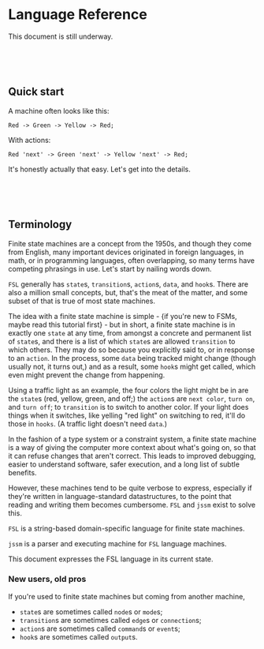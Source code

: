 # Language Reference

This document is still underway.



&nbsp;

&nbsp;

## Quick start

A machine often looks like this:

```fsl
Red -> Green -> Yellow -> Red;
```

With actions:

```fsl
Red 'next' -> Green 'next' -> Yellow 'next' -> Red;
```

It's honestly actually that easy.  Let's get into the details.

&nbsp;

&nbsp;



## Terminology

Finite state machines are a concept from the 1950s, and though they come from
English, many important devices originated in foreign languages, in math, or in
programming languages, often overlapping, so many terms have competing phrasings
in use.  Let's start by nailing words down.

`FSL` generally has `state`s, `transition`s, `action`s, `data`, and `hook`s.
There are also a million small concepts, but, that's the meat of the matter, and
some subset of that is true of most state machines.

The idea with a finite state machine is simple - {if you're new to FSMs, maybe
read this tutorial first} - but in short, a finite state machine is in exactly
one `state` at any time, from amongst a concrete and permanent list of `state`s,
and there is a list of which `state`s are allowed `transition` to which others.
They may do so because you explicitly said to, or in response to an `action`.
In the process, some `data` being tracked might change (though usually not, it
turns out,) and as a result, some `hook`s might get called, which even might
prevent the change from happening.

Using a traffic light as an example, the four colors the light might be in are
the `state`s (red, yellow, green, and off;) the `action`s are `next color`,
`turn on`, and `turn off`; to `transition` is to switch to another color.  If
your light does things when it switches, like yelling "red light" on switching
to red, it'll do those in `hooks`.  (A traffic light doesn't need `data`.)

In the fashion of a type system or a constraint system, a finite state machine
is a way of giving the computer more context about what's going on, so that it
can refuse changes that aren't correct.  This leads to improved debugging,
easier to understand software, safer execution, and a long list of subtle
benefits.

However, these machines tend to be quite verbose to express, especially if
they're written in language-standard datastructures, to the point that reading
and writing them becomes cumbersome.  `FSL` and `jssm` exist to solve this.

`FSL` is a string-based domain-specific language for finite state machines.

`jssm` is a parser and executing machine for `FSL` language machines.

This document expresses the FSL language in its current state.

<aside>

### New users, old pros

If you're used to finite state machines but coming from another machine,

* `state`s are sometimes called `node`s or `mode`s;
* `transition`s are sometimes called `edge`s or `connection`s;
* `action`s are sometimes called `command`s or `event`s;
* `hook`s are sometimes called `output`s.

<aside>
